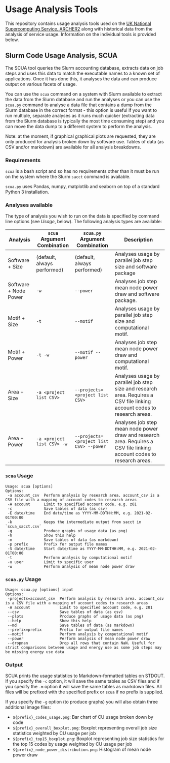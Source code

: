 # Usage Analysis Tools

This repository contains usage analysis tools used on the
[UK National Supercomputing Service, ARCHER2](https://www.archer2.ac.uk) along
with historical data from the analysis of service usage. Information on the 
individual tools is provided below.

## Slurm Code Usage Analysis, SCUA

The SCUA tool queries the Slurm accounting database, extracts data on job steps 
and uses this data to match the executable names to a known set of applications.
Once it has done this, it analyses the data and can produce output on various
facets of usage.

You can use the `scua` command on a system with Slurm available to extract the 
data from the Slurm database and run the analyses or you can use the `scua.py`
command to analyse a data file that contains a dump from the Slurm database in
the correct format - this option is useful if you want to run multiple, separate
analyses as it runs much quicker (extracting data from the Slurm database is
typically the most time consuming step) and you can move the data dump to a different
system to perform the analysis.

Note: at the moment, if graphical graphical plots are requested, they are only
produced for analysis broken down by software use. Tables of data (as CSV and/or
markdown) are available for all analysis breakdowns.

### Requirements

`scua` is a bash script and so has no requirements other than it must be run on 
the system where the Slurm `sacct` command is available.

`scua.py` uses Pandas, numpy, matplotlib and seaborn on top of a standard Python
3 installation.

### Analyses available

The type of analysis you wish to run on the data is specified by command line 
options (see *Usage*, below). The following analysis types are available:

| Analysis | `scua` Argument Combination | `scua.py` Argument Combination | Description |
|----------|-----------------------------|--------------------------------|-------------|
| Software + Size | (default, always performed) | (default, always performed) | Analyses usage by parallel job step size and software package |
| Software + Node Power | `-w` | `--power` | Analyses job step mean node power draw and software package. |
| Motif + Size | `-t` | `--motif` | Analyses usage by parallel job step size and computational motif. |
| Motif + Power | `-t -w` | `--motif --power` | Analyses job step mean node power draw and computational motif. |
| Area + Size | `-a <project list CSV>` | `--projects=<project list CSV>` | Analyses usage by parallel job step size and research area. Requires a CSV file linking account codes to research areas. |
| Area + Power | `-a <project list CSV> -w` | `--projects=<project list CSV> --power` | Analyses job step mean node power draw and research area. Requires a CSV file linking account codes to research areas. |

### `scua` Usage

```
Usage: scua [options]
Options:
 -a account_csv  Perform analysis by research area. account_csv is a CSV file with a mapping of account codes to research areas
 -A account      Limit to specified account code, e.g. z01
 -c              Save tables of data (as csv)
 -E date/time    End date/time as YYYY-MM-DDTHH:MM, e.g. 2021-02-01T00:00
 -k              Keeps the intermediate output from sacct in `scua_sacct.csv`
 -g              Produce graphs of usage data (as png)
 -h              Show this help
 -m              Save tables of data (as markdown)
 -p prefix       Prefix for output file names
 -S date/time    Start date/time as YYYY-MM-DDTHH:MM, e.g. 2021-02-01T00:00
 -t              Perform analysis by computational motif
 -u user         Limit to specific user
 -w              Perform analysis of mean node power draw
```

### `scua.py` Usage

```
Usage: scua.py [options] input
Options:
 -projects=account_csv  Perform analysis by research area. account_csv is a CSV file with a mapping of account codes to research areas
 -A account             Limit to specified account code, e.g. z01
 --csv                  Save tables of data (as csv)
 --plots                Produce graphs of usage data (as png)
 --help                 Show this help
 --md                   Save tables of data (as markdown)
 --prefix=prefix        Prefix for output file names
 --motif                Perform analysis by computational motif
 --power                Perform analysis of mean node power draw
 --dropnan              Drop all rows that contain NaN. Useful for strict comparisons between usage and energy use as some job steps may be missing energy use data
```

### Output

SCUA prints the usage statistics to Markdown-formatted tables on STDOUT. If you specify
the `-c` option, it will save the same tables as CSV files and if you specify the `-m` option
it will save the same tables as markdown files. All files will be prefixed with the specified
prefix or `scua` if no prefix is supplied.

If you specify the `-g` option (to produce graphs) you will also obtain three additional
image files:

- `${prefix}_codes_usage.png`: Bar chart of CU usage broken down by code
- `${prefix}_overall_boxplot.png`: Boxplot representing overall job size statistics
  weighted by CU usage per job
- `${prefix}_top15_boxplot.png`: Boxplot representing job size statistics for the top 15
  codes by usage weighted by CU usage per job
- `${prefix}_node_power_distribution.png`: Histogram of mean node power draw
